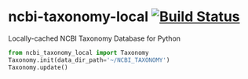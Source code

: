 # ncbi-taxonomy-local [![Build Status](https://travis-ci.com/karolisr/ncbi-taxonomy-local.svg?branch=master)](https://travis-ci.com/karolisr/ncbi-taxonomy-local)
Locally-cached NCBI Taxonomy Database for Python

```python
from ncbi_taxonomy_local import Taxonomy
Taxonomy.init(data_dir_path='~/NCBI_TAXONOMY')
Taxonomy.update()
```
